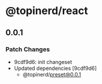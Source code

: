# @topinerd/react

## 0.0.1

### Patch Changes

- 9cdf9d6: init changeset
- Updated dependencies [9cdf9d6]
  - @topinerd/preset@0.0.1
